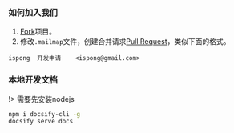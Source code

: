 ### 如何加入我们

1. [Fork](https://github.com/ispong/spark-star/fork)项目。
2. 修改`.mailmap`文件，创建合并请求[Pull Request](https://github.com/ispong/spark-star/compare)，类似下面的格式。

```text
ispong  开发申请    <ispong@gmail.com> 
```

### 本地开发文档

!> 需要先安装nodejs

```bash
npm i docsify-cli -g
docsify serve docs
```
